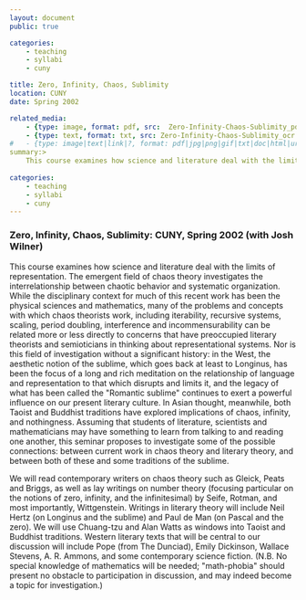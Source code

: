 ```yaml
---
layout: document
public: true

categories: 
    - teaching
    - syllabi
    - cuny

title: Zero, Infinity, Chaos, Sublimity
location: CUNY
date: Spring 2002

related_media:
    - {type: image, format: pdf, src:  Zero-Infinity-Chaos-Sublimity_pdf.pdf, public: true}
    - {type: text, format: txt, src: Zero-Infinity-Chaos-Sublimity_ocr.txt, public: false}
#	- {type: image|text|link|?, format: pdf|jpg|png|gif|txt|doc|html|url, src: full-file-name.pdf, public: false}
summary:>
    This course examines how science and literature deal with the limits of representation. With readings from contemporary writers on chaos theory such as Gleick, Peats and Briggs, as well as lay writings on number theory (focusing particular on the notions of zero, infinity, and the infinitesimal) by Seife, Rotman, and most importantly, Wittgenstein.
    
categories: 
    - teaching
    - syllabi
    - cuny
---
```


### Zero, Infinity, Chaos, Sublimity: CUNY, Spring 2002 (with Josh Wilner)

This course examines how science and literature deal with the limits of representation. The emergent field of chaos theory investigates the interrelationship between chaotic behavior and systematic organization. While the disciplinary context for much of this recent work has been the physical sciences and mathematics, many of the problems and concepts with which chaos theorists work, including iterability, recursive systems, scaling, period doubling, interference and incommensurability can be related more or less directly to concerns that have preoccupied literary theorists and semioticians  in thinking about representational systems. Nor is this field of investigation without a significant history: in the West, the aesthetic notion of the sublime, which goes back at least to Longinus, has been the focus of a long and rich meditation on the relationship of language and representation to that which disrupts and limits it, and the legacy of what has been called the "Romantic sublime" continues to exert a powerful influence on our present literary culture.  In Asian thought, meanwhile, both Taoist and Buddhist traditions have explored implications of chaos, infinity, and nothingness.  Assuming that students of literature, scientists and mathematicians may have something to learn from talking to and reading one another, this seminar proposes to investigate some of the possible  connections: between current work in chaos theory and literary theory, and between both of these and some traditions of the sublime. 

We will read contemporary writers on chaos theory such as Gleick, Peats and Briggs, as well as lay writings on number theory (focusing particular on the notions of zero, infinity, and the infinitesimal) by Seife, Rotman, and most importantly, Wittgenstein. Writings in literary theory will include Neil Hertz (on Longinus and the sublime) and Paul de Man (on Pascal and the zero). We will use Chuang-tzu and Alan Watts as windows into Taoist and Buddhist traditions.  Western literary texts that will be central to our discussion will include Pope (from The Dunciad), Emily Dickinson, Wallace Stevens, A. R. Ammons,  and some contemporary science fiction.   (N.B. No special knowledge of mathematics will be needed; "math-phobia" should present no obstacle to participation in discussion, and may indeed become a topic for investigation.)